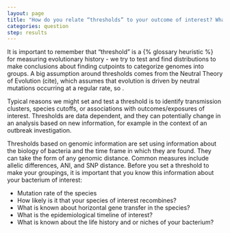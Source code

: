 ```yaml
---
layout: page
title: "How do you relate “thresholds” to your outcome of interest? What is a threshold?"
categories: question
step: results
---
```


It is important to remember that “threshold” is a {% glossary heuristic %} for measuring evolutionary history - we try to test and find distributions to make conclusions about finding cutpoints to categorize genomes into groups. A big assumption around thresholds comes from the Neutral Theory of Evolution (cite), which assumes that evolution is driven by neutral mutations occurring at a regular rate, so . 

Typical reasons we might set and test a threshold is to identify transmission clusters, species cutoffs, or associations with outcomes/exposures of interest. Thresholds are data dependent, and they can potentially change in an analysis based on new information, for example in the context of an outbreak investigation. 

Thresholds based on genomic information are set using information about the biology of bacteria and the time frame in which they are found. They can take the form of any genomic distance. Common measures include allelic differences, ANI, and SNP distance. Before you set a threshold to make your groupings, it is important that you know this information about your bacterium of interest: 

- Mutation rate of the species
- How likely is it that your species of interest recombines?
- What is known about horizontal gene transfer in the species?
- What is the epidemiological timeline of interest?
- What is known about the life history and or niches of your bacterium? 
